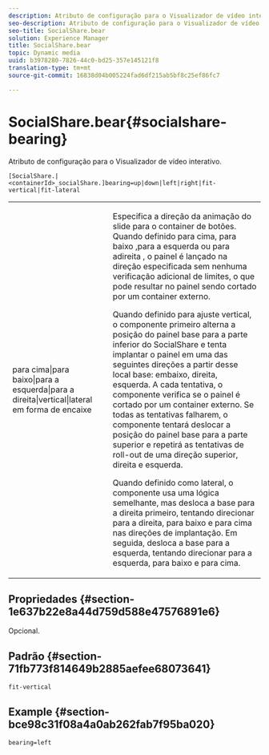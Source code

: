 ```yaml
---
description: Atributo de configuração para o Visualizador de vídeo interativo.
seo-description: Atributo de configuração para o Visualizador de vídeo interativo.
seo-title: SocialShare.bear
solution: Experience Manager
title: SocialShare.bear
topic: Dynamic media
uuid: b3978280-7826-44c0-bd25-357e145121f8
translation-type: tm+mt
source-git-commit: 16838d04b005224fad6df215ab5bf8c25ef86fc7

---
```



# SocialShare.bear{#socialshare-bearing}

Atributo de configuração para o Visualizador de vídeo interativo.

`[SocialShare.|<containerId>_socialShare.]bearing=up|down|left|right|fit-vertical|fit-lateral`

<table id="table_441553CD34C94A58A9D7CBF772DEDDB6"> 
 <tbody> 
  <tr> 
   <td colname="col1"> <p> <span class="codeph"> para cima|para baixo|para a esquerda|para a direita|vertical|lateral em forma de encaixe</span> </p> </td> 
   <td colname="col2"> <p> Especifica a direção da animação do slide para o container de botões. Quando definido para <span class="codeph"> cima</span>, para baixo <span class="codeph"> ,</span>para a esquerda <span class="codeph"> ou para a</span>direita <span class="codeph"></span>, o painel é lançado na direção especificada sem nenhuma verificação adicional de limites, o que pode resultar no painel sendo cortado por um container externo. </p> <p>Quando definido para <span class="codeph"> ajuste vertical</span>, o componente primeiro alterna a posição do painel base para a parte inferior do SocialShare e tenta implantar o painel em uma das seguintes direções a partir desse local base: embaixo, direita, esquerda. A cada tentativa, o componente verifica se o painel é cortado por um container externo. Se todas as tentativas falharem, o componente tentará deslocar a posição do painel base para a parte superior e repetirá as tentativas de roll-out de uma direção superior, direita e esquerda. </p> <p>Quando definido como <span class="codeph"> lateral</span>, o componente usa uma lógica semelhante, mas desloca a base para a direita primeiro, tentando direcionar para a direita, para baixo e para cima nas direções de implantação. Em seguida, desloca a base para a esquerda, tentando direcionar para a esquerda, para baixo e para cima. </p> </td> 
  </tr> 
 </tbody> 
</table>

## Propriedades {#section-1e637b22e8a44d759d588e47576891e6}

Opcional.

## Padrão {#section-71fb773f814649b2885aefee68073641}

`fit-vertical`

## Example {#section-bce98c31f08a4a0ab262fab7f95ba020}

```
bearing=left
```

